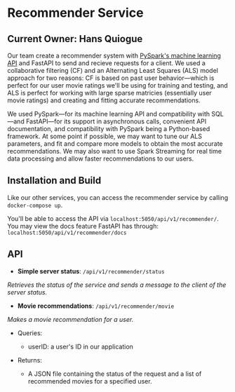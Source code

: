 # Recommender Service

## Current Owner: Hans Quiogue

Our team create a recommender system with [PySpark's machine learning API](https://spark.apache.org/docs/2.3.1/api/python/pyspark.ml.html) and FastAPI 
to send and recieve requests for a client. We used a collaborative filtering (CF) and an Alternating Least Squares (ALS) model approach for two reasons:
CF is based on past user behavior—which is perfect for our user movie ratings we'll be using for training and testing, and ALS is perfect for
working with large sparse matricies (essentially user movie ratings) and creating and fitting accurate recommendations. 

We used PySpark—for its machine learning API 
and compatibility with SQL—and FastAPI—for its support in asynchronous calls, convenient API documentation, and compatibility with PySpark being a Python-based framework. 
At some point if possible, we may want to tune our ALS parameters, and fit and compare more models to obtain the most accurate recommendations. 
We may also want to use Spark Streaming for real time data processing and allow faster recommendations to our users.

## Installation and Build

Like our other services, you can access the recommender service by calling `docker-compose up`.

You'll be able to access the API via `localhost:5050/api/v1/recommender/`. You may view the docs feature FastAPI has through: `localhost:5050/api/v1/recommender/docs`

## API

- **Simple server status**: `/api/v1/recommender/status`

*Retrieves the status of the service and sends a message to the client of the server status.*

- **Movie recommendations**: `/api/v1/recommender/movie`

*Makes a movie recommendation for a user.*

- Queries:

  - userID: a user's ID in our application

- Returns:

  - A JSON file containing the status of the request and a list of recommended movies for a specified user.
